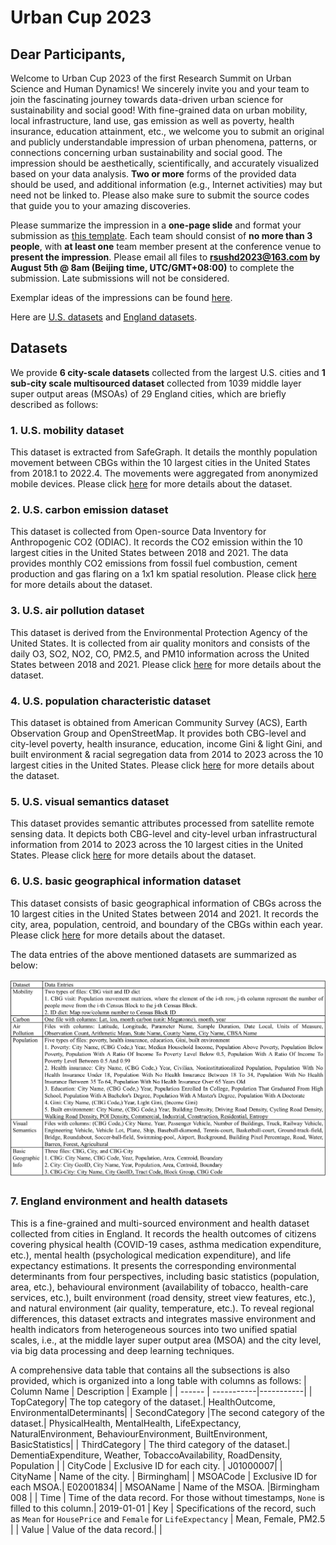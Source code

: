 # Urban Cup 2023

## Dear Participants,
Welcome to Urban Cup 2023 of the first Research Summit on Urban Science and Human Dynamics! We sincerely invite you and your team to join the fascinating journey towards data-driven urban science for sustainability and social good! With fine-grained data on urban mobility, local infrastructure, land use, gas emission as well as poverty, health insurance, education attainment, etc., we welcome you to submit an original and publicly understandable impression of urban phenomena, patterns, or connections concerning urban sustainability and social good. The impression should be aesthetically, scientifically, and accurately visualized based on your data analysis. **Two or more** forms of the provided data should be used, and additional information (e.g., Internet activities) may but need not be linked to. Please also make sure to submit the source codes that guide you to your amazing discoveries.

Please summarize the impression in a **one-page slide** and format your submission as [this template](Submission_Format.pptx). Each team should consist of **no more than 3 people**, with **at least one** team member present at the conference venue to **present the impression**. Please email all files to **rsushd2023@163.com by August 5th @ 8am (Beijing time, UTC/GMT+08:00)** to complete the submission. Late submissions will not be considered. 

Exemplar ideas of the impressions can be found [here](src/Exemplar_Ideas.md).

Here are [U.S. datasets](https://cloud.tsinghua.edu.cn/d/98a3d3ceb3e34333bf7f/) and [England datasets](https://github.com/0oshowero0/HealthyCitiesDataset).

## Datasets
We provide **6 city-scale datasets** collected from the largest U.S. cities and **1 sub-city scale multisourced dataset** collected from 1039 middle layer super output areas (MSOAs) of 29 England cities, which are briefly described as follows: 

### 1. U.S. mobility dataset
This dataset is extracted from SafeGraph. It details the monthly population movement between CBGs within the 10 largest cities in the United States from 2018.1 to 2022.4. The movements were aggregated from anonymized mobile devices. Please click [here](Data_Description/Mobility/Readme.md) for more details about the dataset.

### 2. U.S. carbon emission dataset
This dataset is collected from Open-source Data Inventory for Anthropogenic CO2 (ODIAC). It records the CO2 emission within the 10 largest cities in the United States between 2018 and 2021. The data provides monthly CO2 emissions from fossil fuel combustion, cement production and gas flaring on a 1x1 km spatial resolution. Please click [here](Data_Description/Carbon/Readme.md) for more details about the dataset.

### 3. U.S. air pollution dataset
This dataset is derived from the Environmental Protection Agency of the United States. It is collected from air quality monitors and consists of the daily O3, SO2, NO2, CO, PM2.5, and PM10 information across the United States between 2018 and 2021. Please click [here](Data_Description/Air_Pollution/Readme.md) for more details about the dataset.

### 4. U.S. population characteristic dataset
This dataset is obtained from American Community Survey (ACS), Earth Observation Group and OpenStreetMap. It provides both CBG-level and city-level poverty, health insurance, education, income Gini & light Gini, and built environment & racial segregation data from 2014 to 2023 across the 10 largest cities in the United States. Please click [here](Data_Description/Population/Readme.md) for more details about the dataset.

### 5. U.S. visual semantics dataset
This dataset provides semantic attributes processed from satellite remote sensing data. It depicts both CBG-level and city-level urban infrastructural information from 2014 to 2023 across the 10 largest cities in the United States. Please click [here](Data_Description/Visual_Semantics/Readme.md) for more details about the dataset.

### 6. U.S. basic geographical information dataset
This dataset consists of basic geographical information of CBGs across the 10 largest cities in the United States between 2014 and 2021. It records the city, area, population, centroid, and boundary of the CBGs within each year. Please click [here](Data_Description/Basic_Geographic_Info/Readme.md) for more details about the dataset.

The data entries of the above mentioned datasets are summarized as below:

![Image text](Data_Description/Data.png)

### 7. England environment and health datasets
This is a fine-grained and multi-sourced environment and health dataset collected from cities in England. It records the health outcomes of citizens covering physical health (COVID-19 cases, asthma medication expenditure, etc.), mental health (psychological medication expenditure), and life expectancy estimations. It presents the corresponding environmental determinants from four perspectives, including basic statistics (population, area, etc.), behavioural environment (availability of tobacco, health-care services, etc.), built environment (road density, street view features, etc.), and natural environment (air quality, temperature, etc.). To reveal regional differences, this dataset extracts and integrates massive environment and health indicators from heterogeneous sources into two unified spatial scales, i.e., at the middle layer super output area (MSOA) and the city level, via big data processing and deep learning techniques.

A comprehensive data table that contains all the subsections is also provided, which is organized into a long table with columns as follows:
| Column Name | Description | Example |
| ------ | -----------|-----------|
| TopCategory| The top category of the dataset.| HealthOutcome, EnvironmentalDeterminants|
| SecondCategory |The second category of the dataset.| PhysicalHealth, MentalHealth, LifeExpectancy, NaturalEnvironment, BehaviourEnvironment, BuiltEnvironment, BasicStatistics|
| ThirdCategory | The third category of the dataset.| DementiaExpenditure, Weather, TobaccoAvailability, RoadDensity, Population |
| CityCode | Exclusive ID for each city. | J01000007|
| CityName | Name of the city. | Birmingham|
| MSOACode | Exclusive ID for each MSOA.| E02001834|
| MSOAName | Name of the MSOA. |Birmingham 008 |
| Time | Time of the data record. For those without timestamps, `None` is filled to this column.| 2019-01-01
| Key | Specifications of the record, such as  `Mean` for `HousePrice` and `Female` for `LifeExpectancy` |  Mean, Female, PM2.5 |
| Value | Value of the data record.| |
